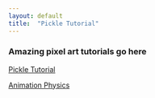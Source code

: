 ```yaml
---
layout: default
title:  "Pickle Tutorial"
---
```


### Amazing pixel art tutorials go here

[Pickle Tutorial](pickle.html)

[Animation Physics](splash.html) 